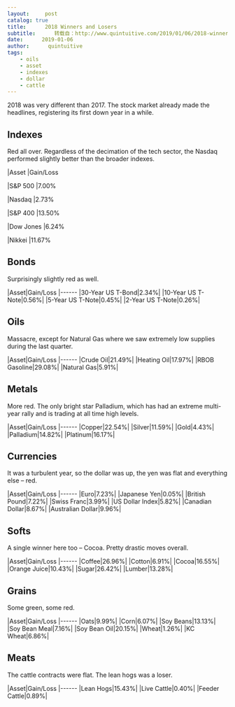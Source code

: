 ```yaml
---
layout:     post
catalog: true
title:      2018 Winners and Losers
subtitle:      转载自：http://www.quintuitive.com/2019/01/06/2018-winners-and-losers/
date:      2019-01-06
author:      quintuitive
tags:
    - oils
    - asset
    - indexes
    - dollar
    - cattle
---
```





2018 was very different than 2017. The stock market already made the headlines, registering its first down year in a while.

## Indexes

Red all over. Regardless of the decimation of the tech sector, the Nasdaq performed slightly better than the broader indexes.






|Asset
|Gain/Loss





|S&P 500
|7.00%



|Nasdaq
|2.73%



|S&P 400
|13.50%



|Dow Jones
|6.24%



|Nikkei
|11.67%







## Bonds

Surprisingly slightly red as well.

|Asset|Gain/Loss
|------
|30-Year US T-Bond|2.34%|
|10-Year US T-Note|0.56%|
|5-Year US T-Note|0.45%|
|2-Year US T-Note|0.26%|

## Oils

Massacre, except for Natural Gas where we saw extremely low supplies during the last quarter.

|Asset|Gain/Loss
|------
|Crude Oil|21.49%|
|Heating Oil|17.97%|
|RBOB Gasoline|29.08%|
|Natural Gas|5.91%|

## Metals

More red. The only bright star Palladium, which has had an extreme multi-year rally and is trading at all time high levels.

|Asset|Gain/Loss
|------
|Copper|22.54%|
|Silver|11.59%|
|Gold|4.43%|
|Palladium|14.82%|
|Platinum|16.17%|

## Currencies

It was a turbulent year, so the dollar was up, the yen was flat and everything else – red.

|Asset|Gain/Loss
|------
|Euro|7.23%|
|Japanese Yen|0.05%|
|British Pound|7.22%|
|Swiss Franc|3.99%|
|US Dollar Index|5.82%|
|Canadian Dollar|8.67%|
|Australian Dollar|9.96%|

## Softs

A single winner here too – Cocoa. Pretty drastic moves overall.

|Asset|Gain/Loss
|------
|Coffee|26.96%|
|Cotton|6.91%|
|Cocoa|16.55%|
|Orange Juice|10.43%|
|Sugar|26.42%|
|Lumber|13.28%|

## Grains

Some green, some red.

|Asset|Gain/Loss
|------
|Oats|9.99%|
|Corn|6.07%|
|Soy Beans|13.13%|
|Soy Bean Meal|7.16%|
|Soy Bean Oil|20.15%|
|Wheat|1.26%|
|KC Wheat|6.86%|

## Meats

The cattle contracts were flat. The lean hogs was a loser.

|Asset|Gain/Loss
|------
|Lean Hogs|15.43%|
|Live Cattle|0.40%|
|Feeder Cattle|0.89%|




